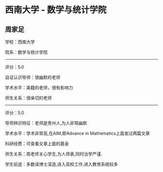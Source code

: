 # 西南大学 - 数学与统计学院

## 周家足

学校：西南大学

院系：数学与统计学院

* * *

评分：5.0

自证认识导师：很幽默的老师

学术水平：美籍的老师，很有影响力

师生关系：很亲切的老师

* * *

评分：5.0

导师辨识特征：老师是贵州人,为人非常幽默

学术水平：学术非常高,在AIM,即Advance in Mathematics上面发过两篇文章

科研经费：可查看文章上面的基金

师生关系：周老师关心学生,为人师表,同时治学严谨.

学生前途：多数读博士深造,进入高校工作,进入教育系统较多